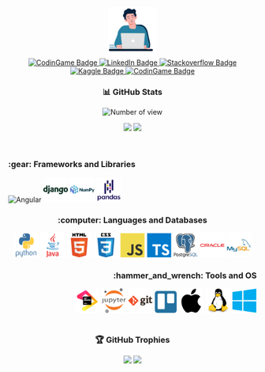 <div align="center">
  <img src="https://github.com/mendrika261/mendrika261/blob/0295249c0c8a2b47f4cb089603dcd376bae18971/image.png" width="100"/>

  <div id="badges">
    <a href="https://m.me/ramialison.mendrika">
      <img src="https://img.shields.io/badge/Messenger-006AFF?logo=messenger&logoColor=white" alt="CodinGame Badge"/>
    </a>
    <a href="https://www.linkedin.com/in/mendrika-ramialison/">
      <img src="https://img.shields.io/badge/LinkedIn-blue?logo=linkedin&logoColor=white" alt="LinkedIn Badge"/>
    </a>
    <a href="https://stackoverflow.com/users/20838884/mendrika261">
      <img src="https://img.shields.io/badge/-Stackoverflow-FE7A16?logo=stack-overflow&logoColor=white" alt="Stackoverflow Badge"/>
    </a>
    <a href="https://www.kaggle.com/mendrikaramialison">
      <img src="https://img.shields.io/badge/Kaggle-20BEFF?logo=kaggle&logoColor=white" alt="Kaggle Badge"/>
    </a>
    <a href="https://www.codingame.com/profile/e450782bf1927d09b7dc86c74b01ceff9245684">
      <img src="https://img.shields.io/badge/CodinGame-ffd200?logo=codingame&logoColor=black" alt="CodinGame Badge"/>
    </a>
  </div>

</div>

<div align="center">
  <h3>📊 GitHub Stats</h3>

  <img src="https://komarev.com/ghpvc/?username=mendrika261&color=red&style=flat" alt="Number of view"/>

[![](https://github-readme-streak-stats.herokuapp.com/?user=mendrika261&theme=dracula&hide_border=false#gh-dark-mode-only)](https://github-readme-streak-stats.herokuapp.com/?user=mendrika261&theme=tokyonight&hide_border=false#gh-dark-mode-only)
[![](https://github-readme-streak-stats.herokuapp.com/?user=mendrika261&theme=adluin#gh-light-mode-only)](https://github-readme-streak-stats.herokuapp.com/?user=mendrika261&theme=tokyolight&hide_border=false#gh-light-mode-only)

</div>

<br>

<div>
  <div align="left">
    <h3>:gear: Frameworks and  Libraries</h3>
    <img src="https://angular.io/assets/images/logos/angular/angular.svg" title="Angular" alt="Angular" width="50" height="50"/>
    <img src="https://github.com/devicons/devicon/blob/master/icons/django/django-plain-wordmark.svg" title="Django" alt="Django" width="50" height="50"/>
    <img src="https://github.com/devicons/devicon/blob/master/icons/numpy/numpy-original-wordmark.svg" title="Numpy" alt="Numpy" width="50" height="50"/>
    <img src="https://github.com/devicons/devicon/blob/master/icons/pandas/pandas-original-wordmark.svg" title="Pandas" alt="Pandas" width="50" height="50"/>
  </div>
  <div align="center">
    <h3>:computer: Languages and Databases</h3>
    <img src="https://github.com/devicons/devicon/blob/master/icons/python/python-original-wordmark.svg" title="Python" alt="Python" width="50" height="50"/>
    <img src="https://github.com/devicons/devicon/blob/master/icons/java/java-original-wordmark.svg" title="Java" alt="Java" width="50" height="50"/>
    <img src="https://github.com/devicons/devicon/blob/master/icons/html5/html5-original-wordmark.svg" title="Java" alt="Java" width="50" height="50"/>
    <img src="https://github.com/devicons/devicon/blob/master/icons/css3/css3-original-wordmark.svg" title="Java" alt="Java" width="50" height="50"/>
    <img src="https://github.com/devicons/devicon/blob/master/icons/javascript/javascript-original.svg" title="Java" alt="Java" width="50" height="50"/>
    <img src="https://github.com/devicons/devicon/blob/master/icons/typescript/typescript-original.svg" title="Java" alt="Java" width="50" height="50"/>
    <span> </span>
    <img src="https://github.com/devicons/devicon/blob/master/icons/postgresql/postgresql-original-wordmark.svg" title="Java" alt="Java" width="50" height="50"/>
    <img src="https://github.com/devicons/devicon/blob/master/icons/oracle/oracle-original.svg" title="Java" alt="Java" width="50" height="50"/>
    <img src="https://github.com/devicons/devicon/blob/master/icons/mysql/mysql-original-wordmark.svg" title="Java" alt="Java" width="50" height="50"/>
  </div>
  <div align="right">
    <h3>:hammer_and_wrench: Tools and OS</h3>
    <img src="https://github.com/devicons/devicon/blob/master/icons/jetbrains/jetbrains-original.svg" title="Jetbrains IDE" alt="Jetbrains IDE" width="50" height="50"/>
    <img src="https://github.com/devicons/devicon/blob/master/icons/jupyter/jupyter-original-wordmark.svg" title="Jypyter Notebook" alt="Jupyter Notebook" width="50" height="50"/>
    <img src="https://github.com/devicons/devicon/blob/master/icons/git/git-original-wordmark.svg" title="Git" alt="Git" width="50" height="50"/>
    <img src="https://github.com/devicons/devicon/blob/master/icons/trello/trello-plain.svg" title="Trello" alt="Trello" width="45" height="45"/>
    <span> </span>
    <img src="https://github.com/devicons/devicon/blob/master/icons/apple/apple-original.svg" title="Trello" alt="Trello" width="50" height="50"/>
    <img src="https://github.com/devicons/devicon/blob/master/icons/linux/linux-original.svg" title="Trello" alt="Trello" width="50" height="50"/>
    <img src="https://github.com/devicons/devicon/blob/master/icons/windows8/windows8-original.svg" title="Trello" alt="Trello" width="50" height="50"/>
  </div>
</div>

<br>

<div align="center">
  <h3>🏆 GitHub Trophies</h3>

[![](https://github-profile-trophy.vercel.app/?username=mendrika261&theme=dracula&no-frame=false&no-bg=false&margin-w=4#gh-dark-mode-only)](https://github-profile-trophy.vercel.app/?username=mendrika261&theme=tokyonight&no-frame=false&no-bg=false&margin-w=4#gh-dark-mode-only)
[![](https://github-profile-trophy.vercel.app/?username=mendrika261&theme=adluin&no-frame=false&no-bg=true&margin-w=4#gh-light-mode-only)](https://github-profile-trophy.vercel.app/?username=mendrika261&theme=tokyolight&no-frame=false&no-bg=false&margin-w=4#gh-light-mode-only)

</div>
